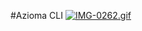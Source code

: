 #Azioma CLI
[![IMG-0262.gif](https://i.postimg.cc/0NXzrYYJ/IMG-0262.gif)](https://postimg.cc/cKYxb85s)
